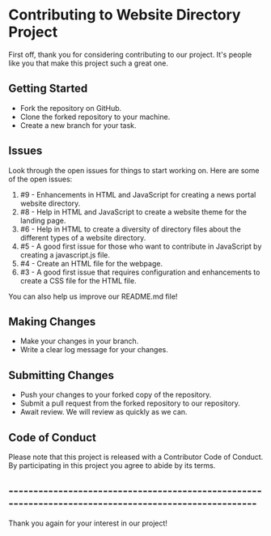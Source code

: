 # Contributing to Website Directory Project

First off, thank you for considering contributing to our project. It's people like you that make this project such a great one.

## Getting Started

- Fork the repository on GitHub.
- Clone the forked repository to your machine.
- Create a new branch for your task.

## Issues

Look through the open issues for things to start working on. Here are some of the open issues:

1. #9 - Enhancements in HTML and JavaScript for creating a news portal website directory.
2. #8 - Help in HTML and JavaScript to create a website theme for the landing page.
3. #6 - Help in HTML to create a diversity of directory files about the different types of a website directory.
4. #5 - A good first issue for those who want to contribute in JavaScript by creating a javascript.js file.
5. #4 - Create an HTML file for the webpage.
6. #3 - A good first issue that requires configuration and enhancements to create a CSS file for the HTML file.

You can also help us improve our README.md file!

## Making Changes

- Make your changes in your branch.
- Write a clear log message for your changes.

## Submitting Changes

- Push your changes to your forked copy of the repository.
- Submit a pull request from the forked repository to our repository.
- Await review. We will review as quickly as we can.

## Code of Conduct

Please note that this project is released with a Contributor Code of Conduct. By participating in this project you agree to abide by its terms.

## -----------------------------------------------------------------------------------------------------

Thank you again for your interest in our project!

